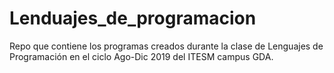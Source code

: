 # Lenduajes_de_programacion
Repo que contiene los programas creados durante la clase de Lenguajes de Programación en el ciclo Ago-Dic 2019 del ITESM campus GDA.
